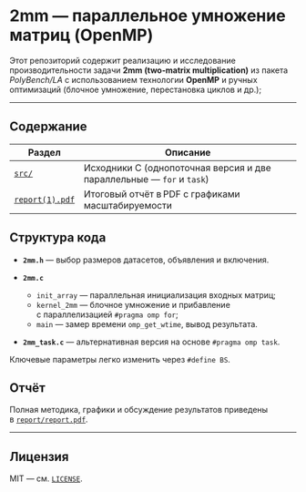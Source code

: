 # 2mm — параллельное умножение матриц (OpenMP)

Этот репозиторий содержит реализацию и исследование производительности задачи **2mm (two‑matrix multiplication)** из пакета *PolyBench/LA* с использованием технологии **OpenMP** и ручных оптимизаций (блочное умножение, перестановка циклов и др.);

---

## Содержание

| Раздел               | Описание                                                              |
| -------------------- | --------------------------------------------------------------------- |
| [`src/`](src/)       | Исходники C (однопоточная версия и две параллельные — `for` и `task`) |
| [`report(1).pdf`](report(1).pdf) | Итоговый отчёт в PDF с графиками масштабируемости                     |


## Структура кода

* **`2mm.h`** — выбор размеров датасетов, объявления и включения.
* **`2mm.c`**

  * `init_array` — параллельная инициализация входных матриц;
  * `kernel_2mm` — блочное умножение и прибавление с параллелизацией `#pragma omp for`;
  * `main` — замер времени `omp_get_wtime`, вывод результата.
* **`2mm_task.c`** — альтернативная версия на основе `#pragma omp task`.

Ключевые параметры легко изменить через `#define BS`.


## Отчёт

Полная методика, графики и обсуждение результатов приведены в [`report/report.pdf`](report/report.pdf).

---

## Лицензия

MIT — см. [`LICENSE`](LICENSE).
